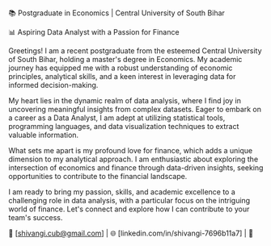 
📚 Postgraduate in Economics | Central University of South Bihar

📊 Aspiring Data Analyst with a Passion for Finance

Greetings! I am a recent postgraduate from the esteemed Central University of South Bihar, holding a master's degree in Economics. My academic journey has equipped me with a robust understanding of economic principles, analytical skills, and a keen interest in leveraging data for informed decision-making.

My heart lies in the dynamic realm of data analysis, where I find joy in uncovering meaningful insights from complex datasets. Eager to embark on a career as a Data Analyst, I am adept at utilizing statistical tools, programming languages, and data visualization techniques to extract valuable information.

What sets me apart is my profound love for finance, which adds a unique dimension to my analytical approach. I am enthusiastic about exploring the intersection of economics and finance through data-driven insights, seeking opportunities to contribute to the financial landscape.

I am ready to bring my passion, skills, and academic excellence to a challenging role in data analysis, with a particular focus on the intriguing world of finance. Let's connect and explore how I can contribute to your team's success.

📧 [shivangi.cub@gmail.com] | 🌐 [linkedin.com/in/shivangi-7696b11a7] | 📱 

